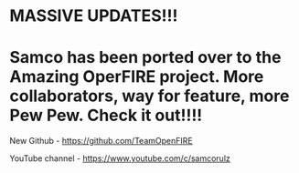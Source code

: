 # MASSIVE UPDATES!!!

# Samco has been ported over to the Amazing OperFIRE project. More collaborators, way for feature, more Pew Pew. Check it out!!!!

New Github - https://github.com/TeamOpenFIRE

YouTube channel - https://www.youtube.com/c/samcorulz

